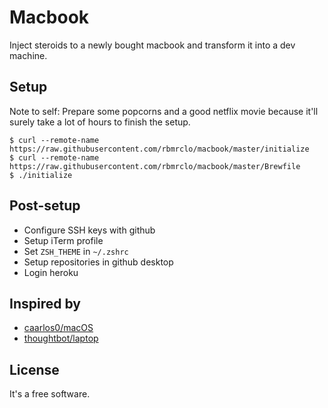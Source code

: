# Macbook

Inject steroids to a newly bought macbook and transform it into a dev machine.

## Setup

Note to self: Prepare some popcorns and a good netflix movie because it'll
surely take a lot of hours to finish the setup.

```
$ curl --remote-name https://raw.githubusercontent.com/rbmrclo/macbook/master/initialize
$ curl --remote-name https://raw.githubusercontent.com/rbmrclo/macbook/master/Brewfile
$ ./initialize
```

## Post-setup

- Configure SSH keys with github
- Setup iTerm profile
- Set `ZSH_THEME` in `~/.zshrc`
- Setup repositories in github desktop
- Login heroku

## Inspired by

- [caarlos0/macOS](https://github.com/caarlos0/macOS)
- [thoughtbot/laptop](https://github.com/thoughtbot/laptop)

## License
It's a free software.
